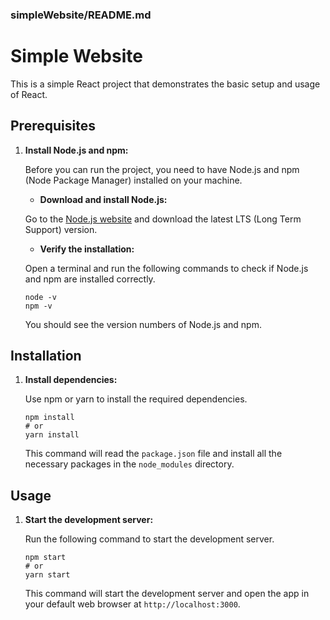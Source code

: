 
### simpleWebsite/README.md


# Simple Website

This is a simple React project that demonstrates the basic setup and usage of React.

## Prerequisites

1. **Install Node.js and npm:**

   Before you can run the project, you need to have Node.js and npm (Node Package Manager) installed on your machine.

   - **Download and install Node.js:** 
   
   Go to the [Node.js website](https://nodejs.org/) and download the latest LTS (Long Term Support) version.
   - **Verify the installation:**
   
   Open a terminal and run the following commands to check if Node.js and npm are installed correctly.

     ```
     node -v
     npm -v
     ```

    You should see the version numbers of Node.js and npm.

## Installation

1. **Install dependencies:**

   Use npm or yarn to install the required dependencies.

   ```
   npm install
   # or
   yarn install
   ```

   This command will read the `package.json` file and install all the necessary packages in the `node_modules` directory.

## Usage

1. **Start the development server:**

   Run the following command to start the development server.

   ```
   npm start
   # or
   yarn start
   ```
    This command will start the development server and open the app in your default web browser at `http://localhost:3000`.
